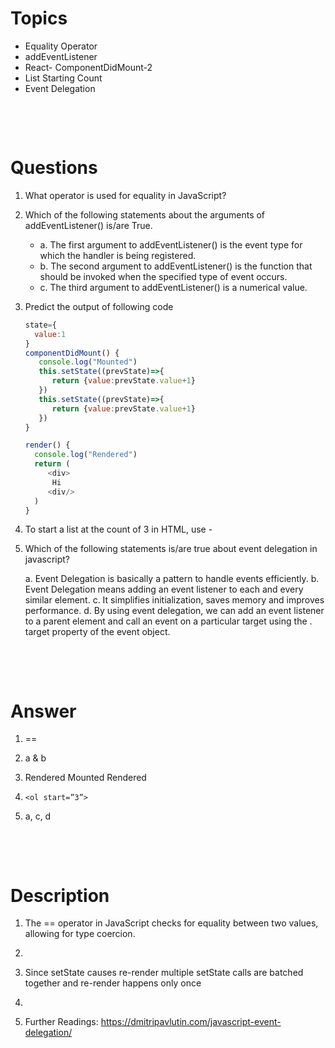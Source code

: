 # Topics

- Equality Operator
- addEventListener
- React- ComponentDidMount-2
- List Starting Count
- Event Delegation

&nbsp;

&nbsp;

# Questions

1. What operator is used for equality in JavaScript?

2. Which of the following statements about the arguments of addEventListener() is/are True.

   - a. The first argument to addEventListener() is the event type for which the handler is being registered.
   - b. The second argument to addEventListener() is the function that should be invoked when the specified type of event occurs.
   - c. The third argument to addEventListener() is a numerical value.

3. Predict the output of following code

   ```js
   state={
     value:1
   }
   componentDidMount() {
      console.log("Mounted")
      this.setState((prevState)=>{
         return {value:prevState.value+1}
      })
      this.setState((prevState)=>{
         return {value:prevState.value+1}
      })
   }

   render() {
     console.log("Rendered")
     return (
        <div>
         Hi
        <div/>
     )
   }
   ```

4. To start a list at the count of 3 in HTML, use -

5. Which of the following statements is/are true about event delegation in javascript?

   a. Event Delegation is basically a pattern to handle events efficiently.
   b. Event Delegation means adding an event listener to each and every similar element.
   c. It simplifies initialization, saves memory and improves performance.
   d. By using event delegation, we can add an event listener to a parent element and call an event on a particular target using the . target property of the event object.

&nbsp;

&nbsp;

# Answer

1. ==

2. a & b

3. Rendered Mounted Rendered

4. `<ol start=”3”>`

5. a, c, d

&nbsp;

&nbsp;

# Description

1. The == operator in JavaScript checks for equality between two values, allowing for type coercion.

2.

3. Since setState causes re-render multiple setState calls are batched together and re-render happens only once

4.

5. Further Readings: <https://dmitripavlutin.com/javascript-event-delegation/>
